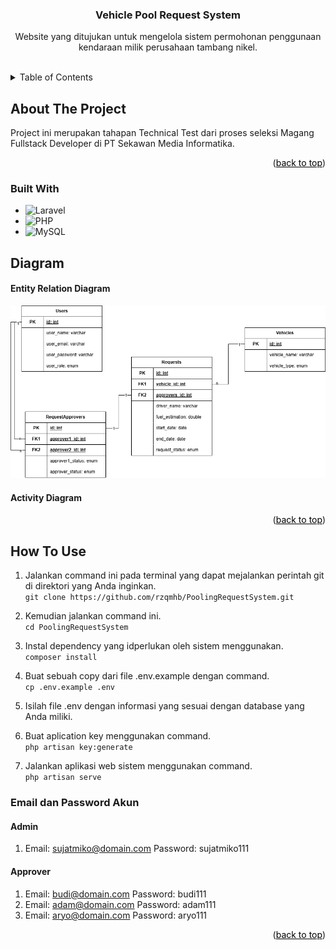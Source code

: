 <a id="readme-top"></a>
<div align="center">
    <h3 align="center">Vehicle Pool Request System</h3>
    <p align="center">
        Website yang ditujukan untuk mengelola sistem permohonan penggunaan kendaraan milik perusahaan tambang nikel.
    </p>
</div>


<br>
<details>
    <summary>Table of Contents</summary>
    <ol>
        <li>
            <a href="#about-the-project" style="color: black;">About The Project</a>
            <ul>
                <li><a href="#built-with" style="color: black;">Built With</a></li>
            </ul>
        </li>
        <li>
            <a href="#diagram" style="color: black;">Diagram<a>
            <ul>
                <li><a href="#entity-relation-diagram" style="color: black">Entity Relation Diagram</a></li>
                <li><a href="#activity-diagram" style="color: black">Activity Diagram</a></li>
            </ul>
        </li>
        <li><a href="#how-to-use" style="color: black;">How to Use</a></li>
    </ol>
</details>


## About The Project

Project ini merupakan tahapan Technical Test dari proses seleksi Magang Fullstack Developer di PT Sekawan Media Informatika.

<p align="right">(<a href="#readme-top" style="color: black;">back to top</a>)</p>

### Built With

* ![Laravel]
* ![PHP]
* ![MySQL]

## Diagram

#### Entity Relation Diagram
<img src="public/diagrams/EntityRelationDiagram.png" alt="" height="">

#### Activity Diagram

<p align="right">(<a href="#readme-top" style="color: black;">back to top</a>)</p>

## How To Use

1. Jalankan command ini pada terminal yang dapat mejalankan perintah git di direktori yang Anda inginkan.<br>
   ```git clone https://github.com/rzqmhb/PoolingRequestSystem.git```
   <br>

2. Kemudian jalankan command ini.<br>
   ```cd PoolingRequestSystem```
   <br>

3. Instal dependency yang idperlukan oleh sistem menggunakan.<br>
   ```composer install```
   <br>

4. Buat sebuah copy dari file .env.example dengan command.<br>
   ```cp .env.example .env```
   <br>

5. Isilah file .env dengan informasi yang sesuai dengan database yang Anda miliki.
6. Buat aplication key menggunakan command.<br>
   ```php artisan key:generate```
   <br>

7. Jalankan aplikasi web sistem menggunakan command.<br>
   ```php artisan serve```
   <br>


### Email dan Password Akun

#### Admin

1. Email: sujatmiko@domain.com
   Password: sujatmiko111

#### Approver

1. Email: budi@domain.com
   Password: budi111
   <br>
2. Email: adam@domain.com
   Password: adam111
   <br>
3. Email: aryo@domain.com
   Password: aryo111

<p align="right">(<a href="#readme-top" style="color: black;">back to top</a>)</p>


[Laravel]: https://badgen.net/badge/Laravel/v10.48.17?icon=https://cdn.worldvectorlogo.com/logos/laravel-2.svg
[PHP]: https://badgen.net/badge/PHP/v8.2.4?icon=https://www.php.net/images/logos/new-php-logo.svg
[MySQL]: https://badgen.net/badge/MySQL/v8.2.4?icon=https://cdn.worldvectorlogo.com/logos/mysql-3.svg
